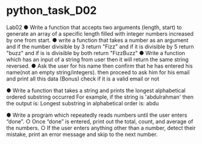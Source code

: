 # python_task_D02

Lab02
● Write a function that accepts two arguments (length, start) to
generate an array of a specific length filled with integer numbers
increased by one from start.
● write a function that takes a number as an argument and if the
number divisible by 3 return "Fizz" and if it is divisible by 5 return
"buzz" and if is is divisible by both return "FizzBuzz"
● Write a function which has an input of a string from user then it
will return the same string reversed.
● Ask the user for his name then confirm that he has entered his
name(not an empty string/integers). then proceed to ask him for
his email and print all this data (Bonus) check if it is a valid email
or not

● Write a function that takes a string and prints the
longest alphabetical ordered substring occurred For example, if
the string is 'abdulrahman' then the output is: Longest substring in
alphabetical order is: abdu


● Write a program which repeatedly reads numbers until the user
enters “done”.
○ Once “done” is entered, print out the total, count, and
average of the numbers.
○ If the user enters anything other than a number, detect their
mistake, print an error message and skip to the next number.
